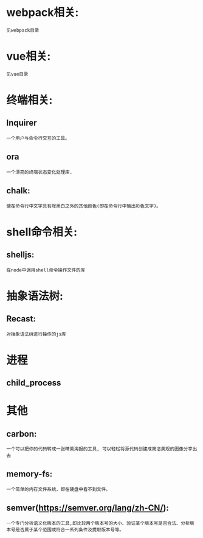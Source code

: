 # webpack相关: 
    见webpack目录
    
# vue相关:
    见vue目录
    
# 终端相关:
## Inquirer
	一个用户与命令行交互的工具。
	
## ora
	一个漂亮的终端状态变化处理库.
	
## chalk:
    使在命令行中文字具有除黑白之外的其他颜色(即在命令行中输出彩色文字)。

# shell命令相关:
## shelljs: 
    在node中调用shell命令操作文件的库

# 抽象语法树:
## Recast: 
    对抽象语法树进行操作的js库
      
# 进程
## child_process
    
# 其他
## carbon:
    一个可以把你的代码转成一张精美海报的工具, 可以轻松将源代码创建成简洁美观的图像分享出去   
    
## memory-fs: 
    一个简单的内存文件系统，即在硬盘中看不到文件。    

## semver(https://semver.org/lang/zh-CN/):
    一个专门分析语义化版本的工具,即比较两个版本号的大小、验证某个版本号是否合法、分析版本号是否属于某个范围或符合一系列条件及提取版本号等。
